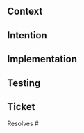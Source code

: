 <!--
> [!Tip]
> This pull request is best reviewed commit-by-commit.
-->

<!--
Uncomment the section above if you used granular commits to compose this change.
-->

## Context

<!--
Provide any context you think a reader should know going into this pull request.

For example, if this change is intended to fix a bug, describe how the bug was discovered and / or how to replicate it.

If this is a new feature, describe the domain problem this feature addresses.
-->

## Intention <!-- (optional) -->

<!--
Feel free to delete this section if you feel like it does not add any value given the information laid out in the "Context" section.

This can describe the desired behavior of the feature you are implementing.
-->

## Implementation

<!--
Describe the technical implementation details of this change.
-->

## Testing

<!--
How did you test this change?

Did you add unit tests? End-to-end tests?

If necessary, paste screenshots or demo videos in this section.
-->

<!--
## Notes

If there are any details about this pull request that you do not feel fit into any other sections, add them here.
-->

## Ticket

Resolves #

<!--
Add the ticket number to the statement above.

This uses a keyword to automatically take action on the issue when the pull request merges.

https://docs.github.com/en/issues/tracking-your-work-with-issues/using-issues/linking-a-pull-request-to-an-issue#linking-a-pull-request-to-an-issue-using-a-keyword

Feel free to modify the keyword if another is more appropriate. For example: "Fixes."
-->

